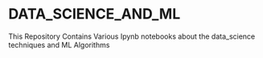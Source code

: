 # DATA_SCIENCE_AND_ML
This Repository Contains Various Ipynb notebooks about the data_science techniques and ML Algorithms
